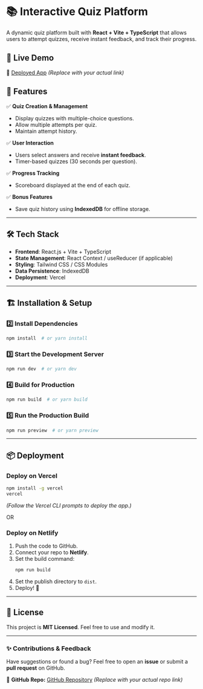 # 📚 Interactive Quiz Platform

A dynamic quiz platform built with **React + Vite + TypeScript** that allows users to attempt quizzes, receive instant feedback, and track their progress.

## 🚀 Live Demo
🔗 [Deployed App](#) *(Replace with your actual link)*

## 📂 Features

✅ **Quiz Creation & Management**  
- Display quizzes with multiple-choice questions.  
- Allow multiple attempts per quiz.  
- Maintain attempt history.  

✅ **User Interaction**  
- Users select answers and receive **instant feedback**.  
- Timer-based quizzes (30 seconds per question).  

✅ **Progress Tracking**  
- Scoreboard displayed at the end of each quiz.  

✅ **Bonus Features**  
- Save quiz history using **IndexedDB** for offline storage.  

---

## 🛠️ Tech Stack

- **Frontend**: React.js + Vite + TypeScript  
- **State Management**: React Context / useReducer (if applicable)  
- **Styling**: Tailwind CSS / CSS Modules  
- **Data Persistence**: IndexedDB  
- **Deployment**: Vercel  

---

## 🏗️ Installation & Setup

### 2️⃣ Install Dependencies
```sh
npm install  # or yarn install
```

### 3️⃣ Start the Development Server
```sh
npm run dev  # or yarn dev
```

### 4️⃣ Build for Production
```sh
npm run build  # or yarn build
```

### 5️⃣ Run the Production Build
```sh
npm run preview  # or yarn preview
```

---

## 📦 Deployment

### **Deploy on Vercel**
```sh
npm install -g vercel  
vercel  
```
*(Follow the Vercel CLI prompts to deploy the app.)*

OR  

### **Deploy on Netlify**
1. Push the code to GitHub.  
2. Connect your repo to **Netlify**.  
3. Set the build command:  
   ```sh
   npm run build
   ```
4. Set the publish directory to `dist`.  
5. Deploy! 🚀  

---

## 📜 License
This project is **MIT Licensed**. Feel free to use and modify it.

---

### ✨ Contributions & Feedback
Have suggestions or found a bug? Feel free to open an **issue** or submit a **pull request** on GitHub.  

🔗 **GitHub Repo:** [GitHub Repository](#) *(Replace with your actual repo link)*


